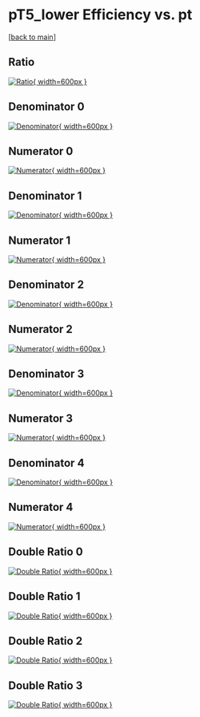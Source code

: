 # pT5_lower Efficiency vs. pt

[[back to main](./)]



## Ratio

[![Ratio](../mtv/var/pT5_lower_vtr_11_-1_eff_pt.png){ width=600px }](../mtv/var/pT5_lower_vtr_11_-1_eff_pt.pdf)

## Denominator 0

[![Denominator](../mtv/den/pT5_lower_vtr_11_-1_eff_pt_den0.png){ width=600px }](../mtv/den/pT5_lower_vtr_11_-1_eff_pt_den0.pdf)

## Numerator 0

[![Numerator](../mtv/num/pT5_lower_vtr_11_-1_eff_pt_num0.png){ width=600px }](../mtv/num/pT5_lower_vtr_11_-1_eff_pt_num0.pdf)

## Denominator 1

[![Denominator](../mtv/den/pT5_lower_vtr_11_-1_eff_pt_den1.png){ width=600px }](../mtv/den/pT5_lower_vtr_11_-1_eff_pt_den1.pdf)

## Numerator 1

[![Numerator](../mtv/num/pT5_lower_vtr_11_-1_eff_pt_num1.png){ width=600px }](../mtv/num/pT5_lower_vtr_11_-1_eff_pt_num1.pdf)

## Denominator 2

[![Denominator](../mtv/den/pT5_lower_vtr_11_-1_eff_pt_den2.png){ width=600px }](../mtv/den/pT5_lower_vtr_11_-1_eff_pt_den2.pdf)

## Numerator 2

[![Numerator](../mtv/num/pT5_lower_vtr_11_-1_eff_pt_num2.png){ width=600px }](../mtv/num/pT5_lower_vtr_11_-1_eff_pt_num2.pdf)

## Denominator 3

[![Denominator](../mtv/den/pT5_lower_vtr_11_-1_eff_pt_den3.png){ width=600px }](../mtv/den/pT5_lower_vtr_11_-1_eff_pt_den3.pdf)

## Numerator 3

[![Numerator](../mtv/num/pT5_lower_vtr_11_-1_eff_pt_num3.png){ width=600px }](../mtv/num/pT5_lower_vtr_11_-1_eff_pt_num3.pdf)

## Denominator 4

[![Denominator](../mtv/den/pT5_lower_vtr_11_-1_eff_pt_den4.png){ width=600px }](../mtv/den/pT5_lower_vtr_11_-1_eff_pt_den4.pdf)

## Numerator 4

[![Numerator](../mtv/num/pT5_lower_vtr_11_-1_eff_pt_num4.png){ width=600px }](../mtv/num/pT5_lower_vtr_11_-1_eff_pt_num4.pdf)

## Double Ratio 0

[![Double Ratio](../mtv/ratio/pT5_lower_vtr_11_-1_eff_pt_ratio0.png){ width=600px }](../mtv/ratio/pT5_lower_vtr_11_-1_eff_pt_ratio0.pdf)

## Double Ratio 1

[![Double Ratio](../mtv/ratio/pT5_lower_vtr_11_-1_eff_pt_ratio1.png){ width=600px }](../mtv/ratio/pT5_lower_vtr_11_-1_eff_pt_ratio1.pdf)

## Double Ratio 2

[![Double Ratio](../mtv/ratio/pT5_lower_vtr_11_-1_eff_pt_ratio2.png){ width=600px }](../mtv/ratio/pT5_lower_vtr_11_-1_eff_pt_ratio2.pdf)

## Double Ratio 3

[![Double Ratio](../mtv/ratio/pT5_lower_vtr_11_-1_eff_pt_ratio3.png){ width=600px }](../mtv/ratio/pT5_lower_vtr_11_-1_eff_pt_ratio3.pdf)

